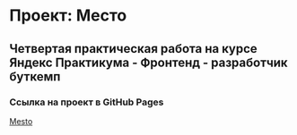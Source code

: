 # Проект: Место

## Четвертая практическая работа на курсе Яндекс Практикума - Фронтенд - разработчик буткемп

### Ссылка на проект в GitHub Pages

[Mesto](https://elzasharapova24.github.io/Mesto/ "Mesto")

